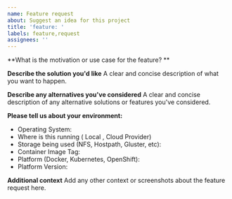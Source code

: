 ```yaml
---
name: Feature request
about: Suggest an idea for this project
title: 'feature: '
labels: feature,request
assignees: ''
---
```


**What is the motivation or use case for the feature? **

**Describe the solution you'd like**
A clear and concise description of what you want to happen.

**Describe any alternatives you've considered**
A clear and concise description of any alternative solutions or features you've considered.

**Please tell us about your environment:**

* Operating System:
* Where is this running ( Local , Cloud Provider)
* Storage being used (NFS, Hostpath, Gluster, etc):
* Container Image Tag:
* Platform (Docker, Kubernetes, OpenShift):
* Platform Version:

**Additional context**
Add any other context or screenshots about the feature request here.
